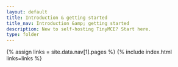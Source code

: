 ```yaml
---
layout: default
title: Introduction & getting started
title_nav: Introduction &amp; getting started
description: New to self-hosting TinyMCE? Start here.
type: folder
---
```


{% assign links = site.data.nav[1].pages %}
{% include index.html links=links %}

